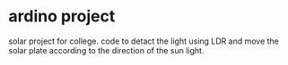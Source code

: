 # ardino project

solar project for college. code to detact the light using LDR and move the solar plate according to the direction of the sun light.  
